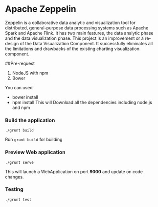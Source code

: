 # Apache Zeppelin
Zeppelin is a collaborative data analytic and visualization tool for distributed, general-purpose data processing systems such as Apache Spark and Apache Flink. It has two main features, the data analytic phase and the data visualization phase. This project is an improvement or a re-design of the Data Visualization Component. It successfully eliminates all the limitations and drawbacks of the existing charting visualization component.

##Pre-request 
1. NodeJS with npm
2. Bower

You can used 
 * bower install 
 * npm install
This will Download all the dependencies including node js and npm

### Build the application

`./grunt build`

Run `grunt build` for building 

### Preview Web application

`./grunt serve` 

This will launch a WebApplication on port **9000** and update on code changes.

### Testing

`./grunt test` 

